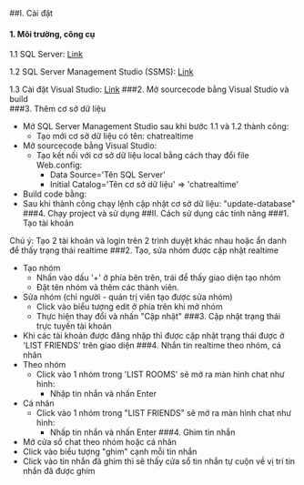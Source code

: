 ##I. Cài đặt
#### 1. Môi trường, công cụ

  1.1 SQL Server: [Link](https://go.microsoft.com/fwlink/?linkid=866662)
  
  1.2 SQL Server Management Studio (SSMS): [Link](https://aka.ms/ssmsfullsetup)
  
  1.3 Cài đặt Visual Studio:  [Link](https://visualstudio.microsoft.com/thank-you-downloading-visual-studio/?sku=Enterprise&rel=16) 
###2. Mở sourcecode bằng Visual Studio và build   
###3. Thêm cơ sở dữ liệu
  * Mở SQL Server Management Studio sau khi bước 1.1 và 1.2 thành công: 
    * Tạo mới cơ sở dữ liệu có tên: chatrealtime
  * Mở sourcecode bằng Visual Studio:
    * Tạo kết nối với cơ sở dữ liệu local bằng cách thay đổi file Web.config:
      * Data Source='Tên SQL Server'
      * Initial Catalog='Tên cơ sở dữ liệu' => 'chatrealtime'
  * Build code bằng:      
  * Sau khi thành công chạy lệnh cập nhật cơ sở dữ liệu: "update-database"
###4. Chạy project và sử dụng
##II. Cách sử dụng các tính năng
###1. Tạo tài khoản
    
  Chú ý: Tạo 2 tài khoản và login trên 2 trình duyệt khác nhau hoặc ẩn danh để thấy trạng thái realtime
###2. Tạo, sửa nhóm được cập nhật realtime 
  * Tạo nhóm
    * Nhấn vào dấu '+' ở phía bên trên, trái để thấy giao diện tạo nhóm
    * Đặt tên nhóm và thêm các thành viên.
  * Sửa nhóm (chỉ người - quản trị viên tạo được sửa nhóm)
    * Click vào biểu tượng edit ở phía trên khi mở nhóm
    * Thực hiện thay đổi và nhấn "Cập nhật"
###3. Cập nhật trạng thái trực tuyến tài khoản
  * Khi các tài khoản được đăng nhập thì được cập nhật trạng thái được ở 'LIST FRIENDS' trên giao diện
###4. Nhắn tin realtime theo nhóm, cá nhân
  * Theo nhóm
    * Click vào 1 nhóm trong 'LIST ROOMS' sẽ mở ra màn hình chat như hình:
        * Nhập tin nhắn và nhấn Enter
  * Cá nhân
    * Click vào 1 nhóm trong "LIST FRIENDS" sẽ mở ra màn hình chat như hình:
        * Nhấp tin nhắn và nhấn Enter
###4. Ghim tin nhắn
  * Mở cửa sổ chat theo nhóm hoặc cá nhân
  * Click vào biểu tượng "ghim" cạnh mỗi tin nhắn
  * Click vào tin nhắn đã ghim thì sẽ thấy cửa sổ tin nhắn tự cuộn về vị trí tin nhắn đã được ghim
   
